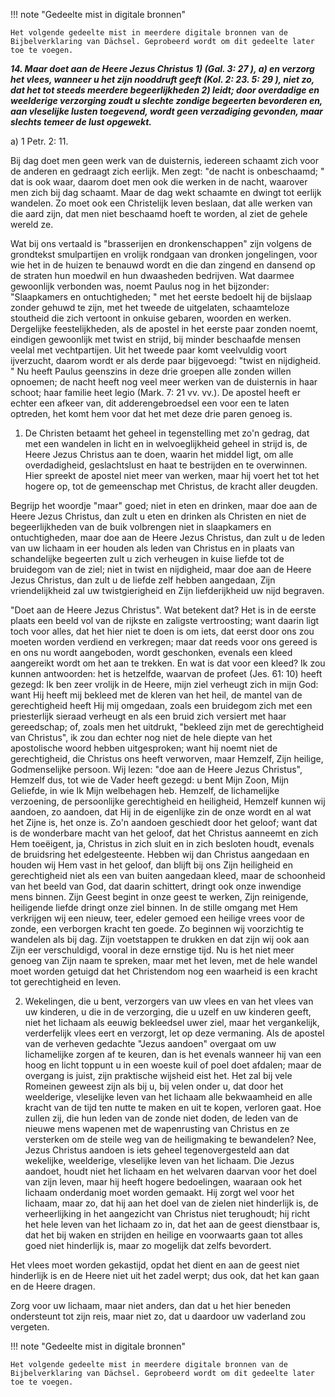 !!! note "Gedeelte mist in digitale bronnen"

    Het volgende gedeelte mist in meerdere digitale bronnen van de Bijbelverklaring van Dächsel. Geprobeerd wordt om dit gedeelte later toe te voegen.


***14. Maar doet aan de Heere Jezus Christus 1) (Gal. 3: 27 ), a) en verzorg het vlees, wanneer u het zijn nooddruft geeft (Kol. 2: 23. 5: 29 ), niet zo, dat het tot steeds meerdere begeerlijkheden 2) leidt; door overdadige en weelderige verzorging zoudt u slechte zondige begeerten bevorderen en, aan vleselijke lusten toegevend, wordt geen verzadiging gevonden, maar slechts temeer de lust opgewekt.***

a) 1 Petr. 2: 11.

Bij dag doet men geen werk van de duisternis, iedereen schaamt zich voor de anderen en gedraagt zich eerlijk. Men zegt: "de nacht is onbeschaamd; " dat is ook waar, daarom doet men ook die werken in de nacht, waarover men zich bij dag schaamt. Maar de dag wekt schaamte en dwingt tot eerlijk wandelen. Zo moet ook een Christelijk leven beslaan, dat alle werken van die aard zijn, dat men niet beschaamd hoeft te worden, al ziet de gehele wereld ze.

Wat bij ons vertaald is "brasserijen en dronkenschappen" zijn volgens de grondtekst smulpartijen en vrolijk rondgaan van dronken jongelingen, voor wie het in de huizen te benauwd wordt en die dan zingend en dansend op de straten hun moedwil en hun dwaasheden bedrijven. Wat daarmee gewoonlijk verbonden was, noemt Paulus nog in het bijzonder: "Slaapkamers en ontuchtigheden; " met het eerste bedoelt hij de bijslaap zonder gehuwd te zijn, met het tweede de uitgelaten, schaamteloze stoutheid die zich vertoont in onkuise gebaren, woorden en werken. Dergelijke feestelijkheden, als de apostel in het eerste paar zonden noemt, eindigen gewoonlijk met twist en strijd, bij minder beschaafde mensen veelal met vechtpartijen. Uit het tweede paar komt veelvuldig voort ijverzucht, daarom wordt er als derde paar bijgevoegd: "twist en nijdigheid. " Nu heeft Paulus geenszins in deze drie groepen alle zonden willen opnoemen; de nacht heeft nog veel meer werken van de duisternis in haar schoot; haar familie heet legio (Mark. 7: 21 vv. vv.). De apostel heeft er echter een afkeer van, dit adderengebroedsel een voor een te laten optreden, het komt hem voor dat het met deze drie paren genoeg is.

1) De Christen betaamt het geheel in tegenstelling met zo'n gedrag, dat met een wandelen in licht en in welvoeglijkheid geheel in strijd is, de Heere Jezus Christus aan te doen, waarin het middel ligt, om alle overdadigheid, geslachtslust en haat te bestrijden en te overwinnen. Hier spreekt de apostel niet meer van werken, maar hij voert het tot het hogere op, tot de gemeenschap met Christus, de kracht aller deugden.

Begrijp het woordje "maar" goed; niet in eten en drinken, maar doe aan de Heere Jezus Christus, dan zult u eten en drinken als Christen en niet de begeerlijkheden van de buik volbrengen niet in slaapkamers en ontuchtigheden, maar doe aan de Heere Jezus Christus, dan zult u de leden van uw lichaam in eer houden als leden van Christus en in plaats van schandelijke begeerten zult u zich verheugen in kuise liefde tot de bruidegom van de ziel; niet in twist en nijdigheid, maar doe aan de Heere Jezus Christus, dan zult u de liefde zelf hebben aangedaan, Zijn vriendelijkheid zal uw twistgierigheid en Zijn liefderijkheid uw nijd begraven.

"Doet aan de Heere Jezus Christus". Wat betekent dat? Het is in de eerste plaats een beeld vol van de rijkste en zaligste vertroosting; want daarin ligt toch voor alles, dat het hier niet te doen is om iets, dat eerst door ons zou moeten worden verdiend en verkregen; maar dat reeds voor ons gereed is en ons nu wordt aangeboden, wordt geschonken, evenals een kleed aangereikt wordt om het aan te trekken. En wat is dat voor een kleed? Ik zou kunnen antwoorden: het is hetzelfde, waarvan de profeet (Jes. 61: 10) heeft gezegd: Ik ben zeer vrolijk in de Heere, mijn ziel verheugt zich in mijn God: want Hij heeft mij bekleed met de kleren van het heil, de mantel van de gerechtigheid heeft Hij mij omgedaan, zoals een bruidegom zich met een priesterlijk sieraad verheugt en als een bruid zich versiert met haar gereedschap; of, zoals men het uitdrukt, "bekleed zijn met de gerechtigheid van Christus", ik zou dan echter nog niet de hele diepte van het apostolische woord hebben uitgesproken; want hij noemt niet de gerechtigheid, die Christus ons heeft verworven, maar Hemzelf, Zijn heilige, Godmenselijke persoon. Wij lezen: "doe aan de Heere Jezus Christus", Hemzelf dus, tot wie de Vader heeft gezegd: u bent Mijn Zoon, Mijn Geliefde, in wie Ik Mijn welbehagen heb. Hemzelf, de lichamelijke verzoening, de persoonlijke gerechtigheid en heiligheid, Hemzelf kunnen wij aandoen, zo aandoen, dat Hij in de eigenlijke zin de onze wordt en al wat het Zijne is, het onze is. Zo'n aandoen geschiedt door het geloof; want dat is de wonderbare macht van het geloof, dat het Christus aanneemt en zich Hem toeëigent, ja, Christus in zich sluit en in zich besloten houdt, evenals de bruidsring het edelgesteente. Hebben wij dan Christus aangedaan en houden wij Hem vast in het geloof, dan blijft bij ons Zijn heiligheid en gerechtigheid niet als een van buiten aangedaan kleed, maar de schoonheid van het beeld van God, dat daarin schittert, dringt ook onze inwendige mens binnen. Zijn Geest begint in onze geest te werken, Zijn reinigende, heiligende liefde dringt onze ziel binnen. In de stille omgang met Hem verkrijgen wij een nieuw, teer, edeler gemoed een heilige vrees voor de zonde, een verborgen kracht ten goede. Zo beginnen wij voorzichtig te wandelen als bij dag. Zijn voetstappen te drukken en dat zijn wij ook aan Zijn eer verschuldigd, vooral in deze ernstige tijd. Nu is het niet meer genoeg van Zijn naam te spreken, maar met het leven, met de hele wandel moet worden getuigd dat het Christendom nog een waarheid is een kracht tot gerechtigheid en leven.

2) Wekelingen, die u bent, verzorgers van uw vlees en van het vlees van uw kinderen, u die in de verzorging, die u uzelf en uw kinderen geeft, niet het lichaam als eeuwig bekleedsel uwer ziel, maar het vergankelijk, verderfelijk vlees eert en verzorgt, let op deze vermaning. Als de apostel van de verheven gedachte "Jezus aandoen" overgaat om uw lichamelijke zorgen af te keuren, dan is het evenals wanneer hij van een hoog en licht toppunt u in een woeste kuil of poel doet afdalen; maar de overgang is juist, zijn praktische wijsheid eist het. Het zal bij vele Romeinen geweest zijn als bij u, bij velen onder u, dat door het weelderige, vleselijke leven van het lichaam alle bekwaamheid en alle kracht van de tijd ten nutte te maken en uit te kopen, verloren gaat. Hoe zullen zij, die hun leden van de zonde niet doden, de leden van de nieuwe mens wapenen met de wapenrusting van Christus en ze versterken om de steile weg van de heiligmaking te bewandelen? Nee, Jezus Christus aandoen is iets geheel tegenovergesteld aan dat wekelijke, weelderige, vleselijke leven van het lichaam. Die Jezus aandoet, houdt niet het lichaam en het welvaren daarvan voor het doel van zijn leven, maar hij heeft hogere bedoelingen, waaraan ook het lichaam onderdanig moet worden gemaakt. Hij zorgt wel voor het lichaam, maar zo, dat hij aan het doel van de zielen niet hinderlijk is, de verheerlijking in het aangezicht van Christus niet terughoudt; hij richt het hele leven van het lichaam zo in, dat het aan de geest dienstbaar is, dat het bij waken en strijden en heilige en voorwaarts gaan tot alles goed niet hinderlijk is, maar zo mogelijk dat zelfs bevordert.

Het vlees moet worden gekastijd, opdat het dient en aan de geest niet hinderlijk is en de Heere niet uit het zadel werpt; dus ook, dat het kan gaan en de Heere dragen.

Zorg voor uw lichaam, maar niet anders, dan dat u het hier beneden ondersteunt tot zijn reis, maar niet zo, dat u daardoor uw vaderland zou vergeten.


!!! note "Gedeelte mist in digitale bronnen"

    Het volgende gedeelte mist in meerdere digitale bronnen van de Bijbelverklaring van Dächsel. Geprobeerd wordt om dit gedeelte later toe te voegen.